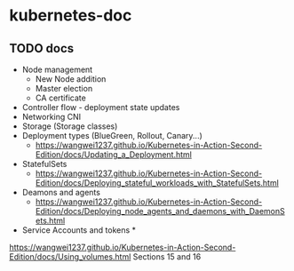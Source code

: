 # kubernetes-doc

## TODO docs

* Node management
  * New Node addition
  * Master election
  * CA certificate
* Controller flow - deployment state updates
* Networking CNI
* Storage (Storage classes)
* Deployment types (BlueGreen, Rollout, Canary...)
  * https://wangwei1237.github.io/Kubernetes-in-Action-Second-Edition/docs/Updating_a_Deployment.html
* StatefulSets
  * https://wangwei1237.github.io/Kubernetes-in-Action-Second-Edition/docs/Deploying_stateful_workloads_with_StatefulSets.html
* Deamons and agents
  * https://wangwei1237.github.io/Kubernetes-in-Action-Second-Edition/docs/Deploying_node_agents_and_daemons_with_DaemonSets.html
* Service Accounts and tokens
  * 


https://wangwei1237.github.io/Kubernetes-in-Action-Second-Edition/docs/Using_volumes.html
Sections 15 and 16
